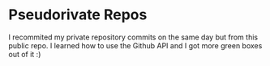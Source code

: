 # Pseudorivate Repos

I recommited my private repository commits on the same day but from this public repo. I learned how to use the Github API and I got more green boxes out of it :)
